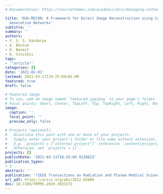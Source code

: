 ```yaml
---
# Documentation: https://sourcethemes.com/academic/docs/managing-content/

title: 'DUG-RECON: A Framework for Direct Image Reconstruction using Convolutional
  Generative Networks'
subtitle: ''
summary: ''
authors:
- V. S. S. Kandarpa
- A. Bousse
- D. Benoit
- D. Visvikis
tags:
- '"article"'
categories: []
date: '2021-01-01'
lastmod: 2021-03-11T19:25:04+01:00
featured: true
draft: false

# Featured image
# To use, add an image named `featured.jpg/png` to your page's folder.
# Focal points: Smart, Center, TopLeft, Top, TopRight, Left, Right, BottomLeft, Bottom, BottomRight.
image:
  caption: ''
  focal_point: ''
  preview_only: false

# Projects (optional).
#   Associate this post with one or more of your projects.
#   Simply enter your project's folder or file name without extension.
#   E.g. `projects = ["internal-project"]` references `content/project/deep-learning/index.md`.
#   Otherwise, set `projects = []`.
projects: []
publishDate: '2021-03-11T18:25:04.912882Z'
publication_types:
- 2
abstract: ''
publication: '*IEEE Transactions on Radiation and Plasma Medical Sciences*'
url_pdf: https://arxiv.org/abs/2012.02000
doi: 10.1109/TRPMS.2020.3033172
---
```

